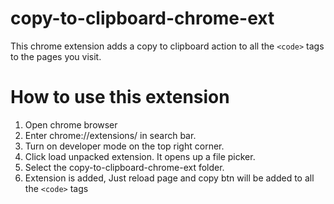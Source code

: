 # copy-to-clipboard-chrome-ext

This chrome extension adds a copy to clipboard action to all the `<code>` tags to the pages you visit.

# How to use this extension

1. Open chrome browser
2. Enter chrome://extensions/ in search bar.
3. Turn on developer mode on the top right corner.
4. Click load unpacked extension. It opens up a file picker.
5. Select the copy-to-clipboard-chrome-ext folder.
6. Extension is added, Just reload page and copy btn will be added to all the `<code>` tags
